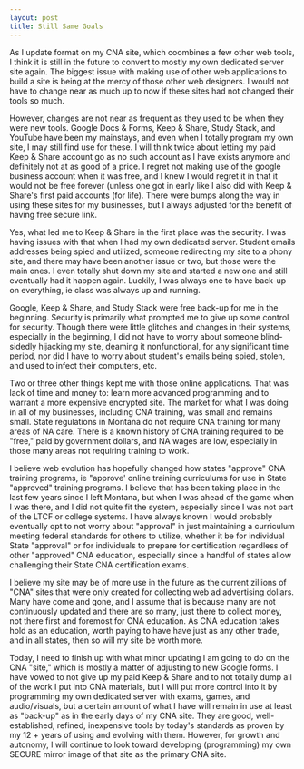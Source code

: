```yaml
---
layout: post
title: Still Same Goals
---
```


As I update format on my CNA site, which coombines a few other web tools, I think it is still in the future to convert to mostly my own
dedicated server site again. The biggest issue with making use of other web applications to build a site is being at the mercy of those other
web designers. I would not have to change near as much up to now if these sites had not changed their tools so much. 

However, changes are not near as frequent as they used to be when they were new tools. Google Docs & Forms, Keep & Share, Study Stack, and 
YouTube have been my mainstays, and even when I totally program my own site, I may still find use for these. I will think twice about letting
my paid Keep & Share account go as no such account as I have exists anymore and definitely not at as good of a price. I regret not 
making use of the google business account when it was free, and I knew I would regret it in that it would not be free forever (unless 
one got in early like I also did with Keep & Share's first paid accounts (for life). There were bumps along the way in using these sites
for my businesses, but I always adjusted for the benefit of having free secure link.

Yes, what led me to Keep & Share in the first place was the security. I was having issues with that when I had my own dedicated server.
Student emails addresses being spied and utilized, someone redirecting my site to a phony site, and there may have been another issue or
two, but those were the main ones. I even totally shut down my site and started a new one and still eventually had it happen again. Luckily,
I was always one to have back-up on everything, ie class was always up and running. 

Google, Keep & Share, and Study Stack were free back-up for me in the beginning. Security is primarily what prompted me to give up some 
control for security. Though there were little glitches and changes in their systems, especially in the beginning, I did not have to worry
about someone blind-sidedly hijacking my site, deaming it nonfunctional, for any significant time period, nor did I have to worry about
student's emails being spied, stolen, and used to infect their computers, etc.

Two or three other things kept me with those online applications. That was lack of time and money to: learn more advanced programming and to
warrant a more expensive encrypted site. The market for what I was doing in all of my businesses, including CNA training, was small and remains 
small. State regulations in Montana do not require CNA training for many areas of NA care. There is a known history of CNA training required 
to be "free," paid by government dollars, and NA wages are low, especially in those many areas not requiring training to work.

I believe web evolution has hopefully changed how states "approve" CNA training programs, ie "approve' online training curriculums for use
in State "approved" training programs. I believe that has been taking place in the last few years since I left Montana, but when I was ahead 
of the game when I was there, and I did not quite fit the system, especially since I was not part of the LTCF or college systems. I have
always known I would probably eventually opt to not worry about "approval" in just maintaining a curriculum meeting federal standards 
for others to utilize, whether it be for individual State "approval" or for individuals to prepare for certification regardless of other
"approved" CNA education, especially since a handful of states allow challenging their State CNA certification exams. 

I believe my site may be of more use in the future as the current zillions of "CNA" sites that were only created for collecting web ad
advertising dollars. Many have come and gone, and I assume that is because many are not continuously updated and there are so many, just
there to collect money, not there first and foremost for CNA education. As CNA education takes hold as an education, worth paying to have
have just as any other trade, and in all states, then so will my site be worth more.

Today, I need to finish up with what minor updating I am going to do on the CNA "site," which is mostly a matter of adjusting to new Google
forms. I have vowed to not give up my paid Keep & Share and to not totally dump all of the work I put into CNA materials, but I will put
more control into it by programming my own dedicated server with exams, games, and audio/visuals, but a certain amount of what I have will 
remain in use at least as "back-up" as in the early days of my CNA site. They are good, well-established, refined, inexpensive tools by today's
standards as proven by my 12 + years of using and evolving with them. However, for growth and autonomy, I will continue to look toward 
developing (programming) my own SECURE mirror image of that site as the primary CNA site.
